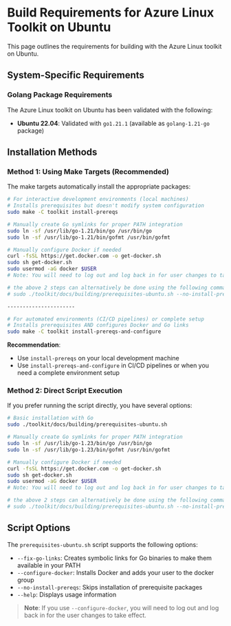 
# Build Requirements for Azure Linux Toolkit on Ubuntu

This page outlines the requirements for building with the Azure Linux toolkit on Ubuntu.

## System-Specific Requirements

### Golang Package Requirements

The Azure Linux toolkit on Ubuntu has been validated with the following:

- **Ubuntu 22.04**: Validated with `go1.21.1` (available as `golang-1.21-go` package)

## Installation Methods

### Method 1: Using Make Targets (Recommended)

The make targets automatically install the appropriate packages:

```bash
# For interactive development environments (local machines)
# Installs prerequisites but doesn't modify system configuration
sudo make -C toolkit install-prereqs

# Manually create Go symlinks for proper PATH integration
sudo ln -sf /usr/lib/go-1.21/bin/go /usr/bin/go
sudo ln -sf /usr/lib/go-1.21/bin/gofmt /usr/bin/gofmt

# Manually configure Docker if needed
curl -fsSL https://get.docker.com -o get-docker.sh
sudo sh get-docker.sh
sudo usermod -aG docker $USER
# Note: You will need to log out and log back in for user changes to take effect

# the above 2 steps can alternatively be done using the following command if preferred:
# sudo ./toolkit/docs/building/prerequisites-ubuntu.sh --no-install-prereqs --fix-go-links --configure-docker

----------------------

# For automated environments (CI/CD pipelines) or complete setup
# Installs prerequisites AND configures Docker and Go links
sudo make -C toolkit install-prereqs-and-configure
```

**Recommendation**: 
- Use `install-prereqs` on your local development machine
- Use `install-prereqs-and-configure` in CI/CD pipelines or when you need a complete environment setup

### Method 2: Direct Script Execution

If you prefer running the script directly, you have several options:

```bash
# Basic installation with Go
sudo ./toolkit/docs/building/prerequisites-ubuntu.sh

# Manually create Go symlinks for proper PATH integration
sudo ln -sf /usr/lib/go-1.23/bin/go /usr/bin/go
sudo ln -sf /usr/lib/go-1.23/bin/gofmt /usr/bin/gofmt

# Manually configure Docker if needed
curl -fsSL https://get.docker.com -o get-docker.sh
sudo sh get-docker.sh
sudo usermod -aG docker $USER
# Note: You will need to log out and log back in for user changes to take effect

# the above 2 steps can alternatively be done using the following command if preferred:
# sudo ./toolkit/docs/building/prerequisites-ubuntu.sh --no-install-prereqs --fix-go-links --configure-docker
```

## Script Options

The `prerequisites-ubuntu.sh` script supports the following options:

- `--fix-go-links`: Creates symbolic links for Go binaries to make them available in your PATH
- `--configure-docker`: Installs Docker and adds your user to the docker group
- `--no-install-prereqs`: Skips installation of prerequisite packages
- `--help`: Displays usage information

> **Note**: If you use `--configure-docker`, you will need to log out and log back in for the user changes to take effect.
